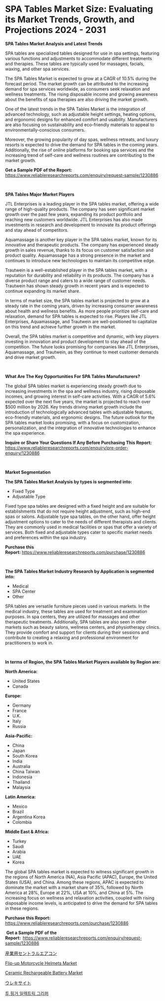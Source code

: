 <p><h1>SPA Tables Market Size: Evaluating its Market Trends, Growth, and Projections 2024 - 2031</h1></p><p><strong>SPA Tables Market Analysis and Latest Trends</strong></p>
<p><p>SPA tables are specialized tables designed for use in spa settings, featuring various functions and adjustments to accommodate different treatments and therapies. These tables are typically used for massages, facials, waxing, and other spa services.</p><p>The SPA Tables Market is expected to grow at a CAGR of 10.5% during the forecast period. The market growth can be attributed to the increasing demand for spa services worldwide, as consumers seek relaxation and wellness treatments. The rising disposable income and growing awareness about the benefits of spa therapies are also driving the market growth.</p><p>One of the latest trends in the SPA Tables Market is the integration of advanced technology, such as adjustable height settings, heating options, and ergonomic designs for enhanced comfort and usability. Manufacturers are also focusing on sustainability and eco-friendly materials to appeal to environmentally-conscious consumers.</p><p>Moreover, the growing popularity of day spas, wellness retreats, and luxury resorts is expected to drive the demand for SPA tables in the coming years. Additionally, the rise of online platforms for booking spa services and the increasing trend of self-care and wellness routines are contributing to the market growth.</p></p>
<p><strong>Get a Sample PDF of the Report:&nbsp;</strong> <a href="https://www.reliableresearchreports.com/enquiry/request-sample/1230886">https://www.reliableresearchreports.com/enquiry/request-sample/1230886</a></p>
<p>&nbsp;</p>
<p><strong>SPA Tables Major Market Players</strong></p>
<p><p>JTL Enterprises is a leading player in the SPA tables market, offering a wide range of high-quality products. The company has seen significant market growth over the past few years, expanding its product portfolio and reaching new customers worldwide. JTL Enterprises has also made investments in research and development to innovate its product offerings and stay ahead of competitors.</p><p>Aquamassage is another key player in the SPA tables market, known for its innovative and therapeutic products. The company has experienced steady growth in sales revenue, thanks to its focus on customer satisfaction and product quality. Aquamassage has a strong presence in the market and continues to introduce new technologies to maintain its competitive edge.</p><p>Trautwein is a well-established player in the SPA tables market, with a reputation for durability and reliability in its products. The company has a diverse product range and caters to a wide range of customer needs. Trautwein has shown steady growth in recent years and is expected to continue expanding its market share.</p><p>In terms of market size, the SPA tables market is projected to grow at a steady rate in the coming years, driven by increasing consumer awareness about health and wellness benefits. As more people prioritize self-care and relaxation, demand for SPA tables is expected to rise. Players like JTL Enterprises, Aquamassage, and Trautwein are well-positioned to capitalize on this trend and achieve further growth in the market.</p><p>Overall, the SPA tables market is competitive and dynamic, with key players investing in innovation and product development to stay ahead of the competition. The future looks promising for companies like JTL Enterprises, Aquamassage, and Trautwein, as they continue to meet customer demands and drive market growth.</p></p>
<p>&nbsp;</p>
<p><strong>What Are The Key Opportunities For SPA Tables Manufacturers?</strong></p>
<p><p>The global SPA tables market is experiencing steady growth due to increasing investments in the spa and wellness industry, rising disposable incomes, and growing interest in self-care activities. With a CAGR of 5.6% expected over the next five years, the market is projected to reach over $500 million by 2026. Key trends driving market growth include the introduction of technologically advanced tables with adjustable features, eco-friendly materials, and ergonomic designs. The future outlook for the SPA tables market looks promising, with a focus on customization, personalization, and the integration of innovative technologies to enhance the spa experience.</p></p>
<p><strong>Inquire or Share Your Questions If Any Before Purchasing This Report:</strong> <a href="https://www.reliableresearchreports.com/enquiry/pre-order-enquiry/1230886">https://www.reliableresearchreports.com/enquiry/pre-order-enquiry/1230886</a></p>
<p>&nbsp;</p>
<p><strong>Market Segmentation</strong></p>
<p><strong>The SPA Tables Market Analysis by types is segmented into:</strong></p>
<p><ul><li>Fixed Type</li><li>Adjustable Type</li></ul></p>
<p><p>Fixed type spa tables are designed with a fixed height and are suitable for establishments that do not require height adjustment, such as high-end spas or salons. Adjustable type spa tables, on the other hand, offer height adjustment options to cater to the needs of different therapists and clients. They are commonly used in medical facilities or spas that offer a variety of services. Both fixed and adjustable types cater to specific market needs and preferences within the spa industry.</p></p>
<p><strong>Purchase this Report:&nbsp;</strong><a href="https://www.reliableresearchreports.com/purchase/1230886">https://www.reliableresearchreports.com/purchase/1230886</a></p>
<p>&nbsp;</p>
<p><strong>The SPA Tables Market Industry Research by Application is segmented into:</strong></p>
<p><ul><li>Medical</li><li>SPA Center</li><li>Other</li></ul></p>
<p><p>SPA tables are versatile furniture pieces used in various markets. In the medical industry, these tables are used for treatment and examination purposes. In spa centers, they are utilized for massages and other therapeutic treatments. Additionally, SPA tables are also seen in other markets such as beauty salons, wellness centers, and physiotherapy clinics. They provide comfort and support for clients during their sessions and contribute to creating a relaxing and professional environment for practitioners to work in.</p></p>
<p>&nbsp;</p>
<p><strong>In terms of Region, the SPA Tables Market Players available by Region are:</strong></p>
<p>
    <p> <strong> North America: </strong>
        <ul>
            <li>United States</li>
            <li>Canada</li>
        </ul>
        </p> 
    <p> <strong> Europe: </strong>
        <ul>
            <li>Germany</li>
            <li>France</li>
            <li>U.K.</li>
            <li>Italy</li>
            <li>Russia</li>
        </ul>
        </p> 
    <p> <strong> Asia-Pacific: </strong>
        <ul>
            <li>China</li>
            <li>Japan</li>
            <li>South Korea</li>
            <li>India</li>
            <li>Australia</li>
            <li>China Taiwan</li>
            <li>Indonesia</li>
            <li>Thailand</li>
            <li>Malaysia</li>
        </ul>
        </p> 
    <p> <strong> Latin America: </strong>
        <ul>
            <li>Mexico</li>
            <li>Brazil</li>
            <li>Argentina Korea</li>
            <li>Colombia</li>
        </ul>
        </p> 
    <p> <strong> Middle East & Africa: </strong>
        <ul>
            <li>Turkey</li>
            <li>Saudi</li>
            <li>Arabia</li>
            <li>UAE</li>
            <li>Korea</li>
        </ul>
    </p>
    </p>
<p><p>The global SPA tables market is expected to witness significant growth in the regions of North America (NA), Asia Pacific (APAC), Europe, the United States (USA), and China. Among these regions, APAC is expected to dominate the market with a market share of 35%, followed by North America at 28%, Europe at 22%, USA at 10%, and China at 5%. The increasing focus on wellness and relaxation activities, coupled with rising disposable income levels, is anticipated to drive the demand for SPA tables in these regions.</p></p>
<p><strong>Purchase this Report: </strong><a href="https://www.reliableresearchreports.com/purchase/1230886">https://www.reliableresearchreports.com/purchase/1230886</a></p>
<p>&nbsp;<strong>Get a Sample PDF of the Report:&nbsp;&nbsp;</strong><a href="https://www.reliableresearchreports.com/enquiry/request-sample/1230886">https://www.reliableresearchreports.com/enquiry/request-sample/1230886</a></p>
<p><strong></strong></p>
<p><p><a href="https://medium.com/@solomonbode85/%E7%94%A3%E6%A5%AD%E7%94%A8%E3%82%BB%E3%83%B3%E3%83%88%E3%83%A9%E3%83%AB%E3%82%A8%E3%82%A2%E3%82%B3%E3%83%B3%E5%B8%82%E5%A0%B4-%E5%B8%82%E5%A0%B4%E3%82%B7%E3%82%A7%E3%82%A2-%E5%B8%82%E5%A0%B4%E5%8B%95%E5%90%91-%E3%81%8A%E3%82%88%E3%81%B3%E5%B0%86%E6%9D%A5%E3%81%AE%E6%88%90%E9%95%B7%E3%81%AE%E6%8E%A2%E7%B4%A2-9ca2085fb8da">産業用セントラルエアコン</a></p><p><a href="https://github.com/Sarissaschmalingtr6fz2739/Market-Research-Report-List-1/blob/main/flip-up-motorcycle-helmets-market.md">Flip-up Motorcycle Helmets Market</a></p><p><a href="https://issuu.com/reportprime-2/docs/ceramic-rechargeable-battery-market-size-2030.pptx">Ceramic Rechargeable Battery Market</a></p><p><a href="https://medium.com/@mt14785/%E3%82%A6%E3%83%AC%E3%82%AD%E3%82%B5%E3%82%A4%E3%83%88%E5%B8%82%E5%A0%B4-%E3%82%BF%E3%82%A4%E3%83%97-%E5%BF%9C%E7%94%A8-%E5%9C%B0%E7%90%86%E3%81%AB%E3%82%88%E3%82%8B%E5%8C%85%E6%8B%AC%E7%9A%84%E8%A9%95%E4%BE%A1-cdc920e48411">ウレキサイト</a></p><p><a href="https://medium.com/@moulafa/%EB%B6%84%EC%84%9D-%EB%91%90-%EC%86%90%EA%B0%80%EB%9D%BD-%EC%A0%84%EA%B8%B0-%EA%B7%B8%EB%A6%AC%ED%8D%BC-%EC%8B%9C%EC%9E%A5-%EA%B8%80%EB%A1%9C%EB%B2%8C-%EC%82%B0%EC%97%85-%EC%A0%84%EB%A7%9D-%EB%B0%8F-%EC%98%88%EC%B8%A1-2024%EB%85%84%EB%B6%80%ED%84%B0-2031%EB%85%84-f275702658a5">투 핑거 일렉트릭 그리퍼</a></p></p>